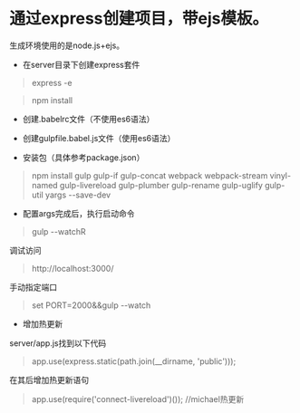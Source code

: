 # 通过express创建项目，带ejs模板。
生成环境使用的是node.js+ejs。

- 在server目录下创建express套件
> express -e

> npm install

- 创建.babelrc文件（不使用es6语法）

- 创建gulpfile.babel.js文件（使用es6语法）

- 安装包（具体参考package.json）
> npm install gulp gulp-if gulp-concat webpack webpack-stream vinyl-named gulp-livereload gulp-plumber gulp-rename gulp-uglify gulp-util yargs --save-dev

- 配置args完成后，执行启动命令
> gulp --watchR

调试访问
> http://localhost:3000/

手动指定端口
> set PORT=2000&&gulp --watch

- 增加热更新

server/app.js找到以下代码
> app.use(express.static(path.join(__dirname, 'public')));

在其后增加热更新语句
> app.use(require('connect-livereload')()); //michael热更新